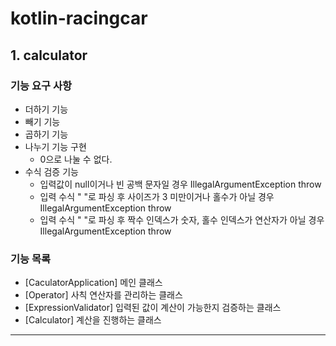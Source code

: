 # kotlin-racingcar
## 1. calculator
### 기능 요구 사항
* 더하기 기능
* 빼기 기능
* 곱하기 기능
* 나누기 기능 구현
    * 0으로 나눌 수 없다.
* 수식 검증 기능
    * 입력값이 null이거나 빈 공백 문자일 경우 IllegalArgumentException throw
    * 입력 수식 " "로 파싱 후 사이즈가 3 미만이거나 홀수가 아닐 경우 IllegalArgumentException throw
    * 입력 수식 " "로 파싱 후 짝수 인덱스가 숫자, 홀수 인덱스가 연산자가 아닐 경우 IllegalArgumentException throw

### 기능 목록
* [CaculatorApplication] 메인 클래스
* [Operator] 사칙 연산자를 관리하는 클래스
* [ExpressionValidator] 입력된 값이 계산이 가능한지 검증하는 클래스
* [Calculator] 계산을 진행하는 클래스

---
